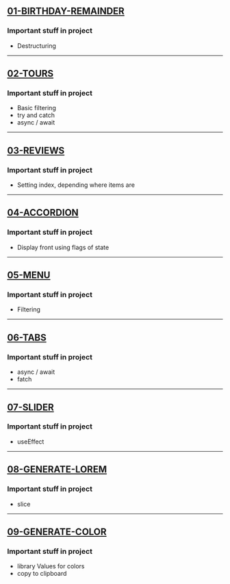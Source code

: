 [01-BIRTHDAY-REMAINDER](https://kwl-birthday-remainder.netlify.app/) 
---
### Important stuff in project
- Destructuring

---

[02-TOURS](https://kwl-tours.netlify.app/) 
---
### Important stuff in project
- Basic filtering
- try and catch
- async / await

---

[03-REVIEWS](https://kwl-reviews.netlify.app/) 
---
### Important stuff in project
- Setting index, depending where items are

---

[04-ACCORDION](https://kwl-accordion.netlify.app/) 
---
### Important stuff in project
- Display front using flags of state

---

[05-MENU](https://kwl-menu.netlify.app/) 
---
### Important stuff in project
- Filtering

---

[06-TABS](https://kwl-tabs.netlify.app/) 
---
### Important stuff in project
- async / await
- fatch

---

[07-SLIDER](https://kwl-slider.netlify.app/) 
---
### Important stuff in project
- useEffect

---

[08-GENERATE-LOREM](https://kwl-generate-lorem.netlify.app/) 
---
### Important stuff in project
- slice

---

[09-GENERATE-COLOR](https://kwl-color-generator.netlify.app/) 
---
### Important stuff in project
- library Values for colors
- copy to clipboard
